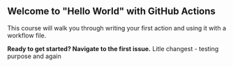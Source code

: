 ## Welcome to "Hello World" with GitHub Actions

This course will walk you through writing your first action and using it with a workflow file. 

 **Ready to get started? Navigate to the first issue.**
Litle changest - testing purpose and again
